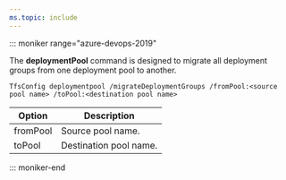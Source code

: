 ```yaml
---
ms.topic: include
---
```


::: moniker range="azure-devops-2019"

The **deploymentPool** command is designed to migrate all deployment groups from one deployment pool to another.

```
TfsConfig deploymentpool /migrateDeploymentGroups /fromPool:<source pool name> /toPool:<destination pool name>
```

|Option|Description|
|---|---|
|fromPool|Source pool name.|
|toPool|Destination pool name.|

::: moniker-end
